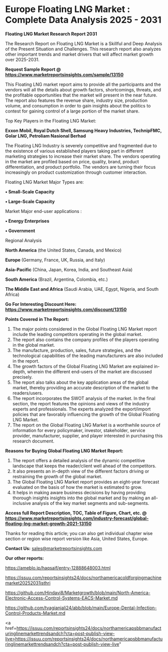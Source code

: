 # Europe Floating LNG Market : Complete Data Analysis 2025 - 2031

<strong>Floating LNG Market Research Report 2031</strong>

The Research Report on Floating LNG Market is a Skillful and Deep Analysis of the Present Situation and Challenges. This research report also analyzes other important trends and market drivers that will affect market growth over 2025-2031.

<strong>Request Sample Report @ <a href=https://www.marketreportsinsights.com/sample/13150>https://www.marketreportsinsights.com/sample/13150</a></strong>

This Floating LNG market report aims to provide all the participants and the vendors will all the details about growth factors, shortcomings, threats, and the profitable opportunities that the market will present in the near future. The report also features the revenue share, industry size, production volume, and consumption in order to gain insights about the politics to contest for gaining control of a large portion of the market share.

Top Key Players in the Floating LNG Market:

<strong>Exxon Mobil, Royal Dutch Shell, Samsung Heavy Industries, TechnipFMC, Golar LNG, Petroliam Nasional Berhad</strong>

The Floating LNG Industry is severely competitive and fragmented due to the existence of various established players taking part in different marketing strategies to increase their market share. The vendors operating in the market are profiled based on price, quality, brand, product differentiation, and product portfolio. The vendors are turning their focus increasingly on product customization through customer interaction.

Floating LNG Market Major Types are:

<strong>• Small-Scale Capacity

• Large-Scale Capacity</strong>

Market Major end-user applications :

<strong>• Energy Enterprises

• Government</strong>

Regional Analysis

</u><strong><b>North America</b></strong> (the United States, Canada, and Mexico)

<strong><b>Europe </b></strong>(Germany, France, UK, Russia, and Italy)

<strong><b>Asia-Pacific</b></strong> (China, Japan, Korea, India, and Southeast Asia)

<strong><b>South America</b></strong> (Brazil, Argentina, Colombia, etc.)

<strong><b>The Middle East and Africa</b></strong> (Saudi Arabia, UAE, Egypt, Nigeria, and South Africa)

<strong>Go For Interesting Discount Here: <a href=https://www.marketreportsinsights.com/discount/13150>https://www.marketreportsinsights.com/discount/13150</a></strong>

<strong>Points Covered in The Report:</strong>
<ol>
  <li>The major points considered in the Global Floating LNG Market report include the leading competitors operating in the global market.</li>
  <li>The report also contains the company profiles of the players operating in the global market.</li>
  <li>The manufacture, production, sales, future strategies, and the technological capabilities of the leading manufacturers are also included in the report.</li>
  <li>The growth factors of the Global Floating LNG Market are explained in-depth, wherein the different end-users of the market are discussed precisely.</li>
  <li>The report also talks about the key application areas of the global market, thereby providing an accurate description of the market to the readers/users.</li>
  <li>The report incorporates the SWOT analysis of the market. In the final section, the report features the opinions and views of the industry experts and professionals. The experts analyzed the export/import policies that are favorably influencing the growth of the Global Floating LNG Market.</li>
  <li>The report on the Global Floating LNG Market is a worthwhile source of information for every policymaker, investor, stakeholder, service provider, manufacturer, supplier, and player interested in purchasing this research document.</li>
</ol>
<strong>Reasons for Buying Global Floating LNG Market Report:</strong>

<ol>
  <li>The report offers a detailed analysis of the dynamic competitive landscape that keeps the reader/client well ahead of the competitors.</li>
  <li>It also presents an in-depth view of the different factors driving or restraining the growth of the global market.</li>
  <li>The Global Floating LNG Market report provides an eight-year forecast evaluated on the basis of how the market is estimated to grow.</li>
  <li>It helps in making aware business decisions by having providing thorough insights insights into the global market and by making an all-inclusive analysis of the key market segments and sub-segments.</li>
</ol>
<strong>Access full Report Description, TOC, Table of Figure, Chart, etc. @ <a href=https://www.marketreportsinsights.com/industry-forecast/global-floating-lng-market-growth-2021-13150>https://www.marketreportsinsights.com/industry-forecast/global-floating-lng-market-growth-2021-13150</a></strong>


Thanks for reading this article; you can also get individual chapter wise section or region wise report version like Asia, United States, Europe.

<strong>Contact Us:</strong>
sales@marketreportsinsights.com

<strong>Our other reports:</strong>

<a href=https://ameblo.jp/haqsaif/entry-12888648003.html>https://ameblo.jp/haqsaif/entry-12888648003.html</a>

<a href=https://issuu.com/reportsinsights24/docs/northamericacoldforgingmachinemarket20252031isthri>https://issuu.com/reportsinsights24/docs/northamericacoldforgingmachinemarket20252031isthri</a>

<a href=https://github.com/Hindavi8/Marketgrowth/blob/main/North-America-Electronic-Access-Control-Systems-EACS-Market.md>https://github.com/Hindavi8/Marketgrowth/blob/main/North-America-Electronic-Access-Control-Systems-EACS-Market.md</a>

<a href=https://github.com/tyagianjali24/abb/blob/main/Europe-Dental-Infection-Control-Products-Market.md>https://github.com/tyagianjali24/abb/blob/main/Europe-Dental-Infection-Control-Products-Market.md</a>

<a href=https://issuu.com/reportsinsights24/docs/northamericapsbbmanufacturinglinemarkettrendsandch?cta=post-publish-view-live>https://issuu.com/reportsinsights24/docs/northamericapsbbmanufacturinglinemarkettrendsandch?cta=post-publish-view-live</a>"
